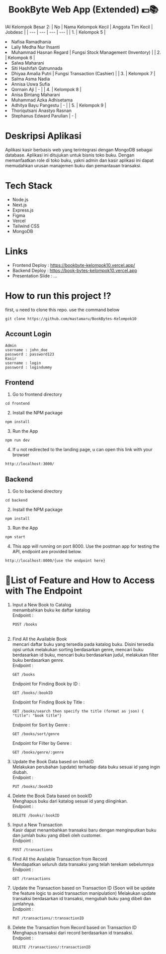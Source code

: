 <h1 align="center">
  BookByte Web App (Extended) 💵📚
</h1>

IAI Kelompok Besar 2:
| No | Nama Kelompok Kecil | Anggota Tim Kecil | Jobdesc |
| --- | --- | --- | --- |
| 1. | Kelompok 5 | <li> Nafisa Ramadhania <li> Laily Medha Nur Ihsanti <li> Muhammad Hasnan Regard | Fungsi Stock Management (Inventory) | 
| 2. | Kelompok 6 | <li> Salwa Maharani <li> Siti Hashifah Qatrunnada <li> Dhiyaa Amalia Putri | Fungsi Transaction (Cashier)  |
| 3. | Kelompok 7 | <li> Salma Asma Nadia <li> Annisa Uswa Sufia <li> Qornain Aji | - |
| 4. | Kelompok 8 | <li> Anisa Bintang Maharani <li> Muhammad Azka Adhisetama <li> Adhitya Bayu Pangestu | - |
| 5. | Kelompok 9 | <li> Thoriqutsani Anastyo Rasnan <li> Stephanus Edward Parulian | - |

# Deskripsi Aplikasi
Aplikasi kasir berbasis web yang terintegrasi dengan MongoDB sebagai database. Aplikasi ini ditujukan untuk bisnis toko buku. Dengan memanfaatkan role di toko buku, yakni admin dan kasir aplikasi ini dapat memudahkan urusan manajemen buku dan pemantauan transaksi.

# Tech Stack
- Node.js
- Next.js
- Express.js
- Figma
- Vercel
- Tailwind CSS
- MongoDB
  
# Links
- Frontend Deploy    : https://bookbyte-kelompok10.vercel.app/
- Backend Deploy     : https://book-bytes-kelompok10.vercel.app
- Presentation Slide : ...

# How to run this project ⁉️
first, u need to clone this repo. use the command below
  `````
  git clone https://github.com/mastamaru/BookBytes-Kelompok10
  `````
## Account Login
`````
Admin
username : john_doe
password : password123
Kasir
username : login
password : logindummy
`````

## Frontend
1. Go to frontend directory
````
cd frontend
````
2. Install the NPM package

````
npm install
````
3. Run the App

````
npm run dev
````
4. If u not redirected to the landing page, u can open this link with your browser

````
http://localhost:3000/
````
## Backend
1. Go to backend directory
````
cd backend
````
2. Install the NPM package
````
npm install
````
3. Run the App
````
npm start
````
4. This app will running on port 8000. Use the postman app for testing the API, endpoint are provided below.
````
http://localhost:8000/{use the endpoint here}
````
# 📝List of Feature and How to Access with The Endpoint
1. Input a New Book to Catalog <br>
   menambahkan buku ke daftar katalog<br>
   Endpoint : <br>
   ``````
   POST /books
   ``````
   <br>
3. Find All the Available Book <br>
   mencari daftar buku yang tersedia pada katalog buku. Disini tersedia opsi untuk melakukan sorting berdasarkan genre, mencari buku berdasarkan id buku, mencari buku berdasarkan judul, melakukan filter buku berdasarkan genre. <br>
   Endpoint : <br>
   ``````````
   GET /books
   ``````````
   Endpoint for Finding Book by ID :<br>
   ``````````
   GET /books/:bookID
   ``````````
   Endpoint for Finding Book by Title :<br>
   ``````````
   GET /books/search then specify the title (format as json) { "title": "book title"}
   ``````````
   Endpoint for Sort by Genre :<br>
   ``````````
   GET /books/sort/genre
   ``````````
   Endpoint for Filter by Genre :<br>
   ``````````
   GET /books/genre/:genre
   ``````````
5. Update the Book Data based on bookID<br>
   Melakukan perubahan (update) terhadap data buku sesuai id yang ingin diubah.<br>
   Endpoint :<br>
   ``````````
   PUT /books/:bookID
   ``````````
6. Delete the Book Data based on bookID<br>
   Menghapus buku dari katalog sesuai id yang diinginkan.<br>
   Endpoint :<br>
   ``````````
   DELETE /books/:bookID
   ``````````
8. Input a New Transaction <br>
   Kasir dapat menambahkan transaksi baru dengan menginputkan buku dan jumlah buku yang dibeli oleh customer. <br>
   Endpoint :
   ``````````
   POST /transactions
   ``````````
9. Find All the Available Transaction from Record <br>
   Mendapatkan seluruh data transaksi yang telah terekam sebelumnya <br>
   Endpoint :<br>
   ``````````
   GET /transactions
   ``````````
10. Update the Transaction based on Transaction ID (Soon will be update the feature logic to avoid transaction manipulation)
    Melakukan update transaksi berdasarkan id transaksi, mengubah buku yang dibeli dan jumlahnya.<br>
    Endpoint :
    ``````````
    PUT /transactions/:transactionID
    ``````````
12. Delete the Transaction from Record based on Transaction ID
    Menghapus transaksi dari record berdasarkan id transaksi.<br>
    Endpoint :<br>
    ``````````
    DELETE /transactions/:transactionID
    ``````````
